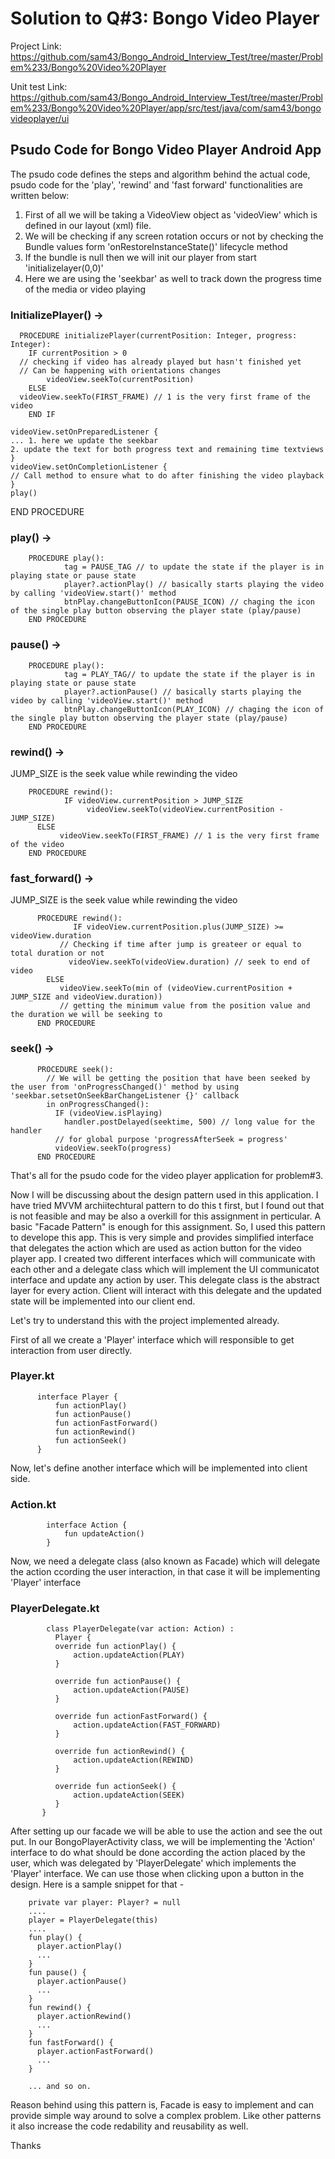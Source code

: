 # Solution to Q#3: Bongo Video Player

Project Link: https://github.com/sam43/Bongo_Android_Interview_Test/tree/master/Problem%233/Bongo%20Video%20Player

Unit test Link: https://github.com/sam43/Bongo_Android_Interview_Test/tree/master/Problem%233/Bongo%20Video%20Player/app/src/test/java/com/sam43/bongovideoplayer/ui


## Psudo Code for Bongo Video Player Android App 


The psudo code defines the steps and algorithm behind the actual code, psudo code for the 'play', 'rewind' and 'fast forward' functionalities are written below:

1. First of all we will be taking a VideoView object as 'videoView' which is defined in our layout (xml) file.
2. We will be checking if any screen rotation occurs or not by checking the Bundle values form 'onRestoreInstanceState()' lifecycle method
3. If the bundle is null then we will init our player from start 'initializelayer(0,0)'
4. Here we are using the 'seekbar' as well to track down the progress time of the media or video playing


### InitializePlayer() ->

      PROCEDURE initializePlayer(currentPosition: Integer, progress: Integer):
        IF currentPosition > 0
      // checking if video has already played but hasn't finished yet
      // Can be happening with orientations changes
            videoView.seekTo(currentPosition)
        ELSE
      videoView.seekTo(FIRST_FRAME) // 1 is the very first frame of the video
        END IF

    videoView.setOnPreparedListener {
	... 1. here we update the seekbar
	2. update the text for both progress text and remaining time textviews 
    }
    videoView.setOnCompletionListener {
	// Call method to ensure what to do after finishing the video playback
    }
    play()

END PROCEDURE


### play() ->

        PROCEDURE play():
                tag = PAUSE_TAG // to update the state if the player is in playing state or pause state
                player?.actionPlay() // basically starts playing the video by calling 'videoView.start()' method
                btnPlay.changeButtonIcon(PAUSE_ICON) // chaging the icon of the single play button observing the player state (play/pause)
        END PROCEDURE 



### pause() ->

        PROCEDURE play():
                tag = PLAY_TAG// to update the state if the player is in playing state or pause state
                player?.actionPause() // basically starts playing the video by calling 'videoView.start()' method
                btnPlay.changeButtonIcon(PLAY_ICON) // chaging the icon of the single play button observing the player state (play/pause)
        END PROCEDURE 


### rewind() ->

JUMP_SIZE is the seek value while rewinding the video

        PROCEDURE rewind():
                IF videoView.currentPosition > JUMP_SIZE
                     videoView.seekTo(videoView.currentPosition - JUMP_SIZE)
          ELSE
               videoView.seekTo(FIRST_FRAME) // 1 is the very first frame of the video 
        END PROCEDURE 


### fast_forward() ->

JUMP_SIZE is the seek value while rewinding the video

          PROCEDURE rewind():
                  IF videoView.currentPosition.plus(JUMP_SIZE) >= videoView.duration 
               // Checking if time after jump is greateer or equal to total duration or not
                 videoView.seekTo(videoView.duration) // seek to end of video
            ELSE
               videoView.seekTo(min of (videoView.currentPosition + JUMP_SIZE and videoView.duration)) 
               // getting the minimum value from the position value and the duration we will be seeking to
          END PROCEDURE 


### seek() -> 

          PROCEDURE seek():
            // We will be getting the position that have been seeked by the user from 'onProgressChanged()' method by using 'seekbar.setsetOnSeekBarChangeListener {}' callback
            in onProgressChanged():
              IF (videoView.isPlaying)
                handler.postDelayed(seektime, 500) // long value for the handler
              // for global purpose 'progressAfterSeek = progress'
              videoView.seekTo(progress)
          END PROCEDURE 



That's all for the psudo code for the video player application for problem#3. 

Now I will be discussing about the design pattern used in this application. I have tried MVVM archiitechtural pattern to do this t first, but I found out that is not 
feasible and may be also a overkill for this assignment in perticular. A basic "Facade Pattern" is enough for this assignment.
So, I used this pattern to develope this app. This is very simple and provides simplified interface that delegates the action which are used as action button for the video player app.
I created two different interfaces which will communicate with each other and a delegate class which will implement the UI communicatot interface and update any action by user. This delegate class is 
the abstract layer for every action. Client will interact with this delegate and the updated state will be implemented into our client end.

Let's try to understand this with the project implemented already.

First of all we create a 'Player' interface which will responsible to get interaction from user directly.

### Player.kt

          interface Player {
              fun actionPlay()
              fun actionPause()
              fun actionFastForward()
              fun actionRewind()
              fun actionSeek()
          }
          
          
Now, let's define another interface which will be implemented into client side. 


### Action.kt

            interface Action {
                fun updateAction()
            }
 Now,  we need a delegate class (also known as Facade) which will delegate the action ccording the user interaction, in that case it will be implementing 'Player' interface
 
 ### PlayerDelegate.kt
 
            class PlayerDelegate(var action: Action) :
              Player {
              override fun actionPlay() {
                  action.updateAction(PLAY)
              }

              override fun actionPause() {
                  action.updateAction(PAUSE)
              }

              override fun actionFastForward() {
                  action.updateAction(FAST_FORWARD)
              }

              override fun actionRewind() {
                  action.updateAction(REWIND)
              }

              override fun actionSeek() {
                  action.updateAction(SEEK)
              }
           }
          
After setting up our facade we will be able to use the action and see the out put. In our BongoPlayerActivity class, we will be implementing the 'Action' interface to do 
what should be done according the action placed by the user, which was delegated by 'PlayerDelegate' which implements the 'Player' interface. We can use those when 
clicking upon a button in the design. Here is a sample snippet for that -


        private var player: Player? = null
        ....
        player = PlayerDelegate(this)
        ....
        fun play() {
          player.actionPlay()
          ...
        }
        fun pause() {
          player.actionPause()
          ...
        }
        fun rewind() {
          player.actionRewind()
          ...
        }
        fun fastForward() {
          player.actionFastForward()
          ...
        }
        
        ... and so on.
        
        
Reason behind using this pattern is, Facade is easy to implement and can provide simple way around to solve a complex problem. Like other patterns it also increase the 
code redability and reusability as well.

Thanks
          
          
          
          







